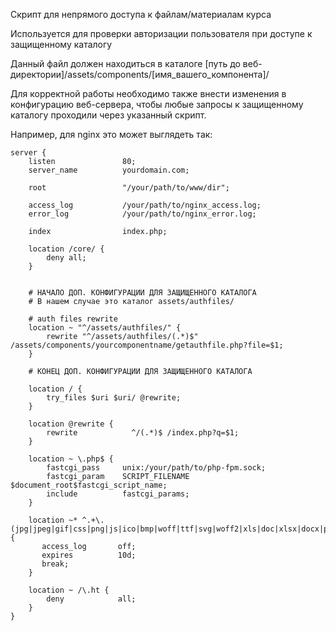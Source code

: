 Скрипт для непрямого доступа к файлам/материалам курса

Используется для проверки авторизации пользователя при доступе к защищенному каталогу

Данный файл должен находиться в каталоге [путь до веб-директории]/assets/components/[имя_вашего_компонента]/

Для корректной работы необходимо также внести изменения в конфигурацию веб-сервера, чтобы
любые запросы к защищенному каталогу проходили через указанный скрипт.

Например, для nginx это может выглядеть так:

```
server {
    listen               80;
    server_name          yourdomain.com;

    root                 "/your/path/to/www/dir";

    access_log           /your/path/to/nginx_access.log;
    error_log            /your/path/to/nginx_error.log;
    
    index                index.php;
    
    location /core/ {                                                                                                                                                                                                                               
        deny all;                                                                                                                                                                                                                                                    
    }
    

    # НАЧАЛО ДОП. КОНФИГУРАЦИИ ДЛЯ ЗАЩИЩЕННОГО КАТАЛОГА
    # В нашем случае это каталог assets/authfiles/
    
    # auth files rewrite
    location ~ "^/assets/authfiles/" {
        rewrite "^/assets/authfiles/(.*)$" /assets/components/yourcomponentname/getauthfile.php?file=$1;
    }

    # КОНЕЦ ДОП. КОНФИГУРАЦИИ ДЛЯ ЗАЩИЩЕННОГО КАТАЛОГА
    
    location / {
        try_files $uri $uri/ @rewrite;
    }
    
    location @rewrite {
        rewrite            ^/(.*)$ /index.php?q=$1;
    }

    location ~ \.php$ {
        fastcgi_pass     unix:/your/path/to/php-fpm.sock;
        fastcgi_param    SCRIPT_FILENAME $document_root$fastcgi_script_name;
        include          fastcgi_params;
    }

    location ~* ^.+\.(jpg|jpeg|gif|css|png|js|ico|bmp|woff|ttf|svg|woff2|xls|doc|xlsx|docx|ppt)$ {
       access_log       off;
       expires          10d;
       break;
    }
    
    location ~ /\.ht {
        deny            all;
    }
}
```
